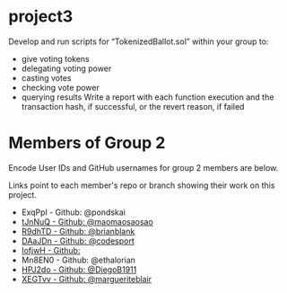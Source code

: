# project3
Develop and run scripts for “TokenizedBallot.sol” within your group to:
- give voting tokens
- delegating voting power
- casting votes
- checking vote power
- querying results
Write a report with each function execution and the transaction hash, if successful, or the revert reason, if failed

# Members of Group 2

Encode User IDs and GitHub usernames for group 2 members are below.

Links point to each member's repo or branch showing their work on this project.

* ExqPpl - Github: @pondskai 
*  [tJnNuQ - Github: @maomaosaosao](https://github.com/EncodeClub-EVMBootcamp24Q4-Group2/project3/tree/user/maomaosaosao) 
*  [R9dhTD - Github: @brianblank ](https://github.com/EncodeClub-EVMBootcamp24Q4-Group2/project3/tree/brianblank)
*  [DAaJDn - Github: @codesport](https://github.com/codesport/ERC20Votes-Tokenized-Voting)
*  [lofjwH - Github:](https://github.com/EncodeClub-EVMBootcamp24Q4-Group2/project3/tree/zz/homework) 
*  Mn8EN0 - Github: @ethalorian 
*  [HPJ2do - Github: @DiegoB1911](https://github.com/EncodeClub-EVMBootcamp24Q4-Group2/project3/blob/HPJ2do/DiegoB/README.md)
*  [XEGTvv - Github: @margueriteblair](https://github.com/EncodeClub-EVMBootcamp24Q4-Group2/project3/tree/marguerite-weekend3-hw)
